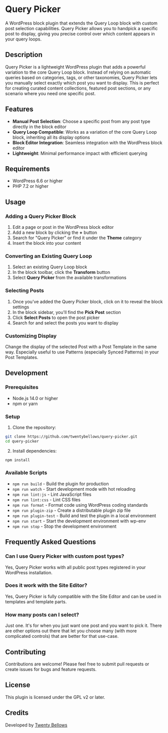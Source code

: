 # Query Picker

A WordPress block plugin that extends the Query Loop block with custom post selection capabilities. Query Picker allows you to handpick a specific post to display, giving you precise control over which content appears in your query loops.

## Description

Query Picker is a lightweight WordPress plugin that adds a powerful variation to the core Query Loop block. Instead of relying on automatic queries based on categories, tags, or other taxonomies, Query Picker lets you manually select exactly which post you want to display. This is perfect for creating curated content collections, featured post sections, or any scenario where you need one specific post.

## Features

- **Manual Post Selection**: Choose a specific post from any post type directly in the block editor
- **Query Loop Compatible**: Works as a variation of the core Query Loop block, inheriting all its display options
- **Block Editor Integration**: Seamless integration with the WordPress block editor
- **Lightweight**: Minimal performance impact with efficient querying

## Requirements

- WordPress 6.6 or higher
- PHP 7.2 or higher

## Usage

### Adding a Query Picker Block

1. Edit a page or post in the WordPress block editor
2. Add a new block by clicking the **+** button
3. Search for "Query Picker" or find it under the **Theme** category
4. Insert the block into your content

### Converting an Existing Query Loop

1. Select an existing Query Loop block
2. In the block toolbar, click the **Transform** button
3. Select **Query Picker** from the available transformations

### Selecting Posts

1. Once you've added the Query Picker block, click on it to reveal the block settings
2. In the block sidebar, you'll find the **Pick Post** section
3. Click **Select Posts** to open the post picker
4. Search for and select the posts you want to display

### Customizing Display

Change the display of the selected Post with a Post Template in the same way.  Especially useful to use Patterns (especially Synced Patterns) in your Post Templates.

## Development

### Prerequisites

- Node.js 14.0 or higher
- npm or yarn

### Setup

1. Clone the repository:
```bash
git clone https://github.com/twentybellows/query-picker.git
cd query-picker
```

2. Install dependencies:
```bash
npm install
```

### Available Scripts

- `npm run build` - Build the plugin for production
- `npm run watch` - Start development mode with hot reloading
- `npm run lint:js` - Lint JavaScript files
- `npm run lint:css` - Lint CSS files
- `npm run format` - Format code using WordPress coding standards
- `npm run plugin-zip` - Create a distributable plugin zip file
- `npm run plugin-test` - Build and test the plugin in a local environment
- `npm run start` - Start the development environment with wp-env
- `npm run stop` - Stop the development environment


## Frequently Asked Questions

### Can I use Query Picker with custom post types?

Yes, Query Picker works with all public post types registered in your WordPress installation.

### Does it work with the Site Editor?

Yes, Query Picker is fully compatible with the Site Editor and can be used in templates and template parts.

### How many posts can I select?

Just one.  It's for when you just want one post and you want to pick it.  There are other options out there that let you choose many (with more complicated controls) that are better for that use-case.

## Contributing

Contributions are welcome! Please feel free to submit pull requests or create issues for bugs and feature requests.

## License

This plugin is licensed under the GPL v2 or later.

## Credits

Developed by [Twenty Bellows](https://twentybellows.com)
